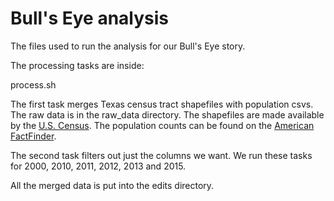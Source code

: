 # Bull's Eye analysis

The files used to run the analysis for our Bull's Eye story.

The processing tasks are inside:

  process.sh

The first task merges Texas census tract shapefiles with population csvs. The raw data is in the raw_data directory. The shapefiles are made available by the [U.S. Census](https://www.census.gov/cgi-bin/geo/shapefiles/index.php). The population counts can be found on the [American FactFinder](https://factfinder.census.gov/faces/nav/jsf/pages/index.xhtml).

The second task filters out just the columns we want. We run these tasks for 2000, 2010, 2011, 2012, 2013 and 2015.

All the merged data is put into the edits directory.
